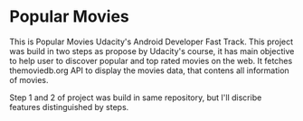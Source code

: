 Popular Movies
======
This is Popular Movies Udacity's Android Developer Fast Track. This project was build in two steps as propose by Udacity's course, it has main objective to help user to discover popular and top rated movies on the web. It fetches themoviedb.org API to display the movies data, that contens all information of movies.

Step 1 and 2 of project was build in same repository, but I'll discribe features distinguished by steps.

